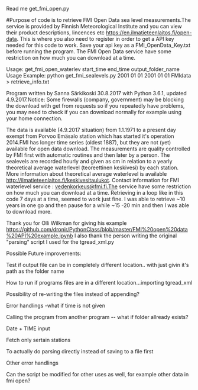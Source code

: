 Read me get_fmi_open.py

#Purpose of code is to retrieve FMI Open Data sea level measurements.The service is provided by Finnish Meteorological Institute and you can view their product descriptions, lincences etc https://en.ilmatieteenlaitos.fi/open-data. This is where you also need to register in order to get a API key needed for this code to work. Save your api key as a FMI_OpenData_Key.txt before running the program.
The FMI Open Data service have some restriction on how much you can download at a time.

Usage:
get_fmi_open_waterlev start_time end_time output_folder_name
Usage Example: python get_fmi_sealevels.py 2001 01 01 2001 01 01 FMIdata > retrieve_info.txt

Program written by Sanna Särkikoski 30.8.2017 with Python 3.6.1, updated 4.9.2017.Notice: Some firewalls (company, government) may be blocking the download with get from requests so if you repeatedly have problems, you may need to check if you can download normally for example using your home connection. 


The data is available (4.9.2017 situation) from 1.1.1971 to a present day exempt from Porvoo Emäsalo station which has started it's operation 2014.FMI has longer time series (oldest 1887), but they are not (yet) available for open data download.   The measurements are quality controlled by FMI first with automatic routines and then later by a person. The sealevels are recorded hourly and given as cm in relation to a yearly theoretical average waterlevel (teoreettinen keskivesi) by each station. More information about theoretical average waterlevel is available http://ilmatieteenlaitos.fi/keskivesitaulukot. Contact information for FMI waterlevel service : vedenkorkeus@fmi.fi.The service have some restriction on how much you can download at a time. Retrieving in a loop like in this code 7 days at a time, seemed to work just fine. I was able to retrieve ~10 years in one go and then pause for a while ~15 -20 min and then I was able to download more.


Thank you for Olli Wilkman for giving his example https://github.com/dronir/PythonClass/blob/master/FMI%20open%20data%20API%20example.ipynb 
I also thank the person writing the original "parsing" script I used for the tgread_xml.py

Possible Future improvements:

Test if output file can be in completely different location.. with just givin it's path as the folder name

How to run if programs files are in a different location...importing tgread_xml

Possibility of re-writing the files instead of appending?

Error handlings -what if time is not given

Calling the program from another program -- what if folder allready exists?

Date + TIME input

Fetch only sertain stations

To actually do parsing directly instead of saving to a file first

Other error handlings

Can the script be modified for other uses as well, for example other data in fmi open?
